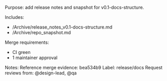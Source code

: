 Purpose: add release notes and snapshot for v0.1-docs-structure.

Includes:
- /Archive/release_notes_v0.1-docs-structure.md
- /Archive/repo_snapshot.md

Merge requirements:
- CI green
- 1 maintainer approval

Notes:
Reference merge evidence: bea534b9
Label: release/docs
Request reviews from: @design-lead, @qa
